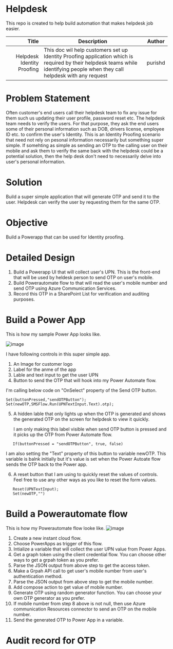 # Helpdesk
This repo is created to help build automation that makes helpdesk job easier.

| Title | Description |Author|
|-----:|---------------|-----|
| Helpdesk Identity Proofing|This doc wil help customers set up Identity Proofing application which is required by their helpdesk teams while identifying people when they call helpdesk with any request               |purishd|

# Problem Statement
Often customer's end users call their helpdesk team to fix any issue for them such us updating their user profile, password reset etc. The helpdesk team needs to verify the users. For that purpose, they ask the end users some of their personal information such as DOB, drivers license, employee ID etc. to confirm the user's Identity. This is an Identity Proofing scenario that need not rely on pesonal information necessarily but something super simple. If somehting as simple as sending an OTP to the calling user on their mobile and ask them to verify the same back with the helpdesk could be a potential solution, then the help desk don't need to necessarily delve into user's personal information.

# Solution
Build a super simple application that will generate OTP and send it to the user. Helpdesk can verify the user by requesting them for the same OTP.

# Objective
Build a Powerapp that can be used for Identity proofing.

# Detailed Design
1. Build a Powerapp UI that will collect user's UPN. This is the front-end that will be used by heldesk person to send OTP on user's mobile.
2. Build Powerautomate flow to that will read the user's mobile number and send OTP using Azure Communication Services.
3. Record this OTP in a SharePoint List for verification and auditing purposes.

# Build a Power App

This is how my sample Power App looks like.

![image](https://github.com/purishd/Helpdesk/assets/11908199/e9891599-a7a3-43fc-877e-3efcd864e1d0)

I have following controls in this super simple app.
1. An Image for customer logo
2. Label for the anme of the app
3. Lable and text input to get the user UPN
4. Button to send the OTP that will hook into my Power Automate flow.

I'm calling below code on "OnSelect" property of the Send OTP button.
```
Set(buttonPressed,"sendOTPButton");
Set(newOTP,SMSFlow.Run(UPNTextInput.Text).otp);
```

5. A hidden lable that only lights up when the OTP is generated and shows the generated OTP on the screen for helpdesk to view it quickly.

   I am only making this label visible when send OTP button is pressed and it picks up the OTP from Power Automate flow.
```
   If(buttonPressed = "sendOTPButton", true, false)
```
   I am also setting the "Text" property of this button to variable newOTP. This variable is balnk initially but it's value is set when the Power Autoate flow sends the OTP back to the Power app.
  
6. A reset button that I am using to quickly reset the values of controls. Feel free to use any other ways as you like to reset the form values.
```
   Reset(UPNTextInput);
   Set(newOTP,"")
```
# Build a Powerautomate flow
This is how my Powerautomate flow looke like.
![image](https://github.com/purishd/Helpdesk/assets/11908199/caa34969-084f-4273-8dea-8a3345774e4f)

1. Create a new instant cloud flow.
2. Choose PowerApps as trigger of this flow.
3. Intialize a variable that will collect the user UPN value from Power Apps.
4. Get a graph token using the client credential flow. You can choose other ways to get a grpah token as you prefer.
5. Parse the JSON output from above step to get the access token.
6. Make a Grpah API call to get user's mobile number from user's authentication method.
7. Parse the JSON output from above step to get the mobile number.
8. Add compose action to get value of mobile number.
9. Generate OTP using random generator function. You can choose your own OTP generator as you prefer.
10. If mobile number from step 8 above is not null, then use Azure communication Resources connector to send an OTP on the mobile number.
11. Send the generated OTP to Power App in a variable.


# Audit record for OTP
